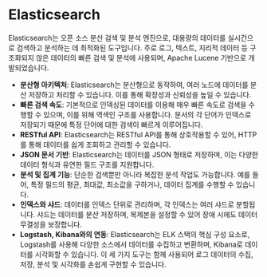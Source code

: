 # Elasticsearch

Elasticsearch는 오픈 소스 분산 검색 및 분석 엔진으로, 대용량의 데이터를 실시간으로 검색하고 분석하는 데 최적화된 도구입니다. 주로 로그, 텍스트, 지리적 데이터 등 구조화되지 않은 데이터의 빠른 검색 및 분석에 사용되며, Apache Lucene 기반으로 개발되었습니다.  

 - __분산형 아키텍처__: Elasticsearch는 분산형으로 동작하여, 여러 노드에 데이터를 분산 저장하고 처리할 수 있습니다. 이를 통해 확장성과 신뢰성을 높일 수 있습니다.
 - __빠른 검색 속도__: 기본적으로 인덱싱된 데이터를 이용해 매우 빠른 속도로 검색을 수행할 수 있으며, 이를 위해 역색인 구조를 사용합니다. 문서의 각 단어가 인덱스로 저장되기 때문에 특정 단어에 대한 검색이 빠르게 이루어집니다.
 - __RESTful API__: Elasticsearch는 RESTful API를 통해 상호작용할 수 있어, HTTP를 통해 데이터를 쉽게 조회하고 관리할 수 있습니다.
 - __JSON 문서 기반__: Elasticsearch는 데이터를 JSON 형태로 저장하며, 이는 다양한 데이터 형식과 유연한 필드 구조를 지원합니다.
 - __분석 및 집계 기능__: 단순한 검색뿐만 아니라 복잡한 분석 작업도 가능합니다. 예를 들어, 특정 필드의 평균, 최대값, 최소값을 구하거나, 데이터 집계를 수행할 수 있습니다.
 - __인덱스와 샤드__: 데이터를 인덱스 단위로 관리하며, 각 인덱스는 여러 샤드로 분할됩니다. 샤드는 데이터를 분산 저장하며, 복제본을 설정할 수 있어 장애 시에도 데이터 무결성을 보장합니다.
 - __Logstash, Kibana와의 연동__: Elasticsearch는 ELK 스택의 핵심 구성 요소로, Logstash를 사용해 다양한 소스에서 데이터를 수집하고 변환하며, Kibana로 데이터를 시각화할 수 있습니다. 이 세 가지 도구는 함께 사용되어 로그 데이터의 수집, 저장, 분석 및 시각화를 손쉽게 구현할 수 있습니다.


